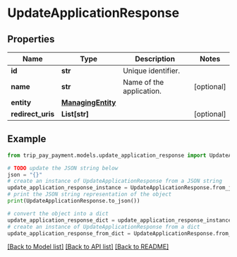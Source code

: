 # UpdateApplicationResponse


## Properties

Name | Type | Description | Notes
------------ | ------------- | ------------- | -------------
**id** | **str** | Unique identifier. | 
**name** | **str** | Name of the application. | [optional] 
**entity** | [**ManagingEntity**](ManagingEntity.md) |  | 
**redirect_uris** | **List[str]** |  | [optional] 

## Example

```python
from trip_pay_payment.models.update_application_response import UpdateApplicationResponse

# TODO update the JSON string below
json = "{}"
# create an instance of UpdateApplicationResponse from a JSON string
update_application_response_instance = UpdateApplicationResponse.from_json(json)
# print the JSON string representation of the object
print(UpdateApplicationResponse.to_json())

# convert the object into a dict
update_application_response_dict = update_application_response_instance.to_dict()
# create an instance of UpdateApplicationResponse from a dict
update_application_response_from_dict = UpdateApplicationResponse.from_dict(update_application_response_dict)
```
[[Back to Model list]](../README.md#documentation-for-models) [[Back to API list]](../README.md#documentation-for-api-endpoints) [[Back to README]](../README.md)


